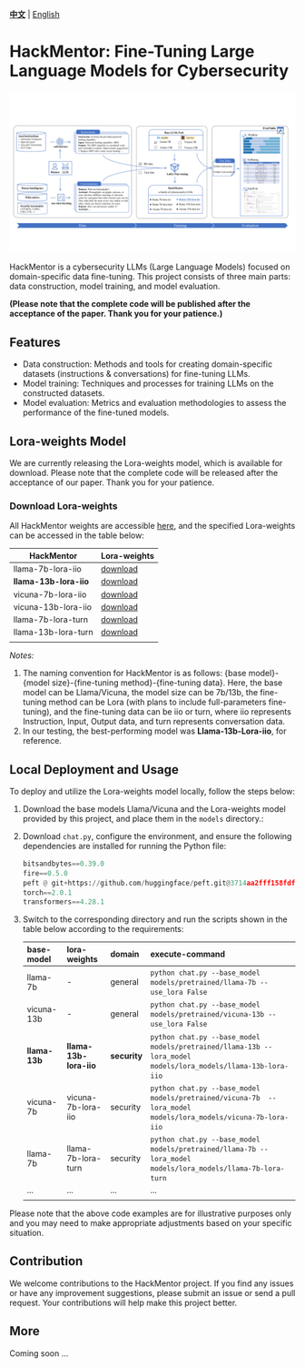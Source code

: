 **[中文](README-ZH.md)** | [English](README.md)

# HackMentor: Fine-Tuning Large Language Models for Cybersecurity

![HackMentor Logo](assets\HackMentor.png)

HackMentor is a cybersecurity LLMs (Large Language Models) focused on domain-specific data fine-tuning. This project consists of three main parts: data construction, model training, and model evaluation.

**(Please note that the complete code will be published after the acceptance of the paper. Thank you for your patience.)**

## Features

- Data construction: Methods and tools for creating domain-specific datasets (instructions & conversations) for fine-tuning LLMs.
- Model training: Techniques and processes for training LLMs on the constructed datasets.
- Model evaluation: Metrics and evaluation methodologies to assess the performance of the fine-tuned models.

## Lora-weights Model

We are currently releasing the Lora-weights model, which is available for download. Please note that the complete code will be released after the acceptance of our paper. Thank you for your patience.

### Download Lora-weights

All HackMentor weights are accessible [here]((https://drive.google.com/drive/folders/1_woz0dsFKq8QYU-X3q0PGoyGoDn-a20t?usp=drive_link)), and the specified Lora-weights can be accessed in the table below:

| HackMentor | Lora-weights |
|-----|-----|
| llama-7b-lora-iio | [download](https://drive.google.com/drive/folders/13xbcQMizfWBtLAJ7OeyRco9QbVn0ZdcM?usp=drive_link) |
| **llama-13b-lora-iio** | [download](https://drive.google.com/drive/folders/17i3A1uuCkpPUJo3DGLvxMVZwqjviqcoE?usp=drive_link) |
| vicuna-7b-lora-iio | [download](https://drive.google.com/drive/folders/1lOEn7QH153QqZ10sFYKdB9afCSkIinMK?usp=drive_link) |
| vicuna-13b-lora-iio | [download](https://drive.google.com/drive/folders/1SF51j4KDyGM356vLx-KuKIni7xYWNbTf?usp=drive_link) |
| llama-7b-lora-turn | [download](https://drive.google.com/drive/folders/1e-Hb3YHlo25y6CL-RhRnrQLTurhgF1Af?usp=drive_link) |
| llama-13b-lora-turn | [download](https://drive.google.com/drive/folders/1lElL6WH1MUWTQZge5utMnmH7aUNIiheK?usp=drive_link) |
|  |  |

*Notes:*
1. The naming convention for HackMentor is as follows: {base model}-{model size}-{fine-tuning method}-{fine-tuning data}. Here, the base model can be Llama/Vicuna, the model size can be 7b/13b, the fine-tuning method can be Lora (with plans to include full-parameters fine-tuning), and the fine-tuning data can be iio or turn, where iio represents Instruction, Input, Output data, and turn represents conversation data.
2. In our testing, the best-performing model was **Llama-13b-Lora-iio**, for reference.


## Local Deployment and Usage

To deploy and utilize the Lora-weights model locally, follow the steps below:

1. Download the base models Llama/Vicuna and the Lora-weights model provided by this project, and place them in the `models` directory.:


2. Download `chat.py`, configure the environment, and ensure the following dependencies are installed for running the Python file:

    ```python
    bitsandbytes==0.39.0
    fire==0.5.0
    peft @ git+https://github.com/huggingface/peft.git@3714aa2fff158fdfa637b2b65952580801d890b2
    torch==2.0.1
    transformers==4.28.1
    ```

3. Switch to the corresponding directory and run the scripts shown in the table below according to the requirements:

    | base-model | lora-weights | domain | execute-command |
    | --- | --- | --- | --- |
    | llama-7b | - | general | `python chat.py --base_model models/pretrained/llama-7b --use_lora False` |
    | vicuna-13b | - | general | `python chat.py --base_model models/pretrained/vicuna-13b --use_lora False` |
    | **llama-13b** | **llama-13b-lora-iio** | **security** | `python chat.py --base_model models/pretrained/llama-13b --lora_model models/lora_models/llama-13b-lora-iio` |
    | vicuna-7b | vicuna-7b-lora-iio | security | `python chat.py --base_model models/pretrained/vicuna-7b  --lora_model models/lora_models/vicuna-7b-lora-iio` |
    | llama-7b | llama-7b-lora-turn | security | `python chat.py --base_model models/pretrained/llama-7b --lora_model models/lora_models/llama-7b-lora-turn` |
    | ...  | ... | ... | ... |
    |  |  |  |  |

Please note that the above code examples are for illustrative purposes only and you may need to make appropriate adjustments based on your specific situation.


## Contribution

We welcome contributions to the HackMentor project. If you find any issues or have any improvement suggestions, please submit an issue or send a pull request. Your contributions will help make this project better.

## More

Coming soon ...
